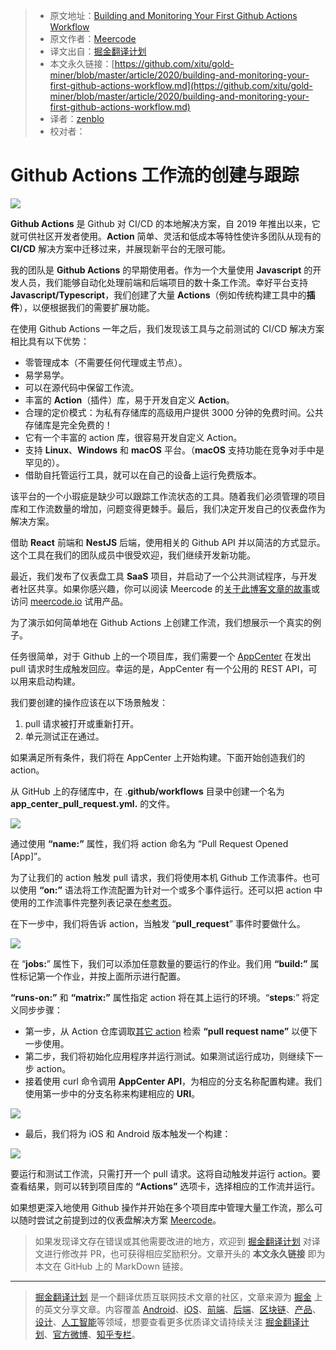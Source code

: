 > * 原文地址：[Building and Monitoring Your First Github Actions Workflow](https://blog.bitsrc.io/building-and-monitoring-your-first-github-actions-workflow-b9cad4a1014d)
> * 原文作者：[Meercode](https://medium.com/@meercode)
> * 译文出自：[掘金翻译计划](https://github.com/xitu/gold-miner)
> * 本文永久链接：[https://github.com/xitu/gold-miner/blob/master/article/2020/building-and-monitoring-your-first-github-actions-workflow.md](https://github.com/xitu/gold-miner/blob/master/article/2020/building-and-monitoring-your-first-github-actions-workflow.md)
> * 译者：[zenblo](https://github.com/zenblo)
> * 校对者：

# Github Actions 工作流的创建与跟踪

![](https://cdn-images-1.medium.com/max/2400/1*BZ_jv-xjX_FfJR5fQH_6UQ.png)

**Github Actions** 是 Github 对 CI/CD 的本地解决方案，自 2019 年推出以来，它就可供社区开发者使用。**Action** 简单、灵活和低成本等特性使许多团队从现有的 **CI/CD** 解决方案中迁移过来，并展现新平台的无限可能。

我的团队是 **Github Actions** 的早期使用者。作为一个大量使用 **Javascript** 的开发人员，我们能够自动化处理前端和后端项目的数十条工作流。幸好平台支持 **Javascript/Typescript**，我们创建了大量 **Actions**（例如传统构建工具中的**插件**），以便根据我们的需要扩展功能。

在使用 Github Actions 一年之后，我们发现该工具与之前测试的 CI/CD 解决方案相比具有以下优势：

* 零管理成本（不需要任何代理或主节点）。
* 易学易学。
* 可以在源代码中保留工作流。
* 丰富的 **Action**（插件）库，易于开发自定义 **Action**。
* 合理的定价模式：为私有存储库的高级用户提供 3000 分钟的免费时间。公共存储库是完全免费的！
* 它有一个丰富的 action 库，很容易开发自定义 Action。
* 支持 **Linux**、**Windows** 和 **macOS** 平台。（**macOS** 支持功能在竞争对手中是罕见的）。
* 借助自托管运行工具，就可以在自己的设备上运行免费版本。

该平台的一个小瑕疵是缺少可以跟踪工作流状态的工具。随着我们必须管理的项目库和工作流数量的增加，问题变得更棘手。最后，我们决定开发自己的仪表盘作为解决方案。

借助 **React** 前端和 **NestJS** 后端，使用相关的 Github API 并以简洁的方式显示。这个工具在我们的团队成员中很受欢迎，我们继续开发新功能。

最近，我们发布了仪表盘工具 **SaaS** 项目，并启动了一个公共测试程序，与开发者社区共享。如果你感兴趣，你可以阅读 Meercode 的[关于此博客文章的故事](https://dev.to/pankod/public-beta-meercode-a-beautiful-dashboard-and-monitoring-tool-for-github-actions-466g)或访问 [meercode.io](http://meercode.io) 试用产品。

为了演示如何简单地在 Github Actions 上创建工作流，我们想展示一个真实的例子。

任务很简单，对于 Github 上的一个项目库，我们需要一个 [AppCenter](https://appcenter.ms/) 在发出 pull 请求时生成触发回应。幸运的是，AppCenter 有一个公用的 REST API，可以用来启动构建。

我们要创建的操作应该在以下场景触发：

1. pull 请求被打开或重新打开。
2. 单元测试正在通过。

如果满足所有条件，我们将在 AppCenter 上开始构建。下面开始创造我们的 action。

从 GitHub 上的存储库中，在 .**github/workflows** 目录中创建一个名为 **app_center_pull_request.yml.** 的文件。

![](https://cdn-images-1.medium.com/max/2684/0*iyCUtUXoh8MF11Rm)

通过使用 **“name:”** 属性，我们将 action 命名为 “Pull Request Opened [App]”。

为了让我们的 action 触发 pull 请求，我们将使用本机 Github 工作流事件。也可以使用 **“on:”** 语法将工作流配置为针对一个或多个事件运行。还可以把 action 中使用的工作流事件完整列表记录在[参考页](https://docs.github.com/en/free-pro-team@latest/actions/reference/events-that-trigger-workflows)。

在下一步中，我们将告诉 action，当触发 “**pull_request**” 事件时要做什么。

![](https://cdn-images-1.medium.com/max/2684/0*upqVeOmReybteXcC)

在 “**jobs:**” 属性下，我们可以添加任意数量的要运行的作业。我们用 **“build:”** 属性标记第一个作业，并按上面所示进行配置。

**“runs-on:”** 和 **“matrix:”** 属性指定 action 将在其上运行的环境。“**steps**:” 将定义同步步骤：

* 第一步，从 Action 仓库调取[其它 action](https://github.com/mdecoleman/pr-branch-name) 检索 **“pull request name”** 以便下一步使用。
* 第二步，我们将初始化应用程序并运行测试。如果测试运行成功，则继续下一步 action。
* 接着使用 curl 命令调用 **AppCenter API**，为相应的分支名称配置构建。我们使用第一步中的分支名称来构建相应的 **URI**。

![](https://cdn-images-1.medium.com/max/2684/0*Pppq6J46U6HfxvIS)

* 最后，我们将为 iOS 和 Android 版本触发一个构建：

![](https://cdn-images-1.medium.com/max/2684/0*jazO_rGHuFgFg4y0)

要运行和测试工作流，只需打开一个 pull 请求。这将自动触发并运行 action。要查看结果，则可以转到项目库的 **“Actions”** 选项卡，选择相应的工作流并运行。

如果想更深入地使用 Github 操作并开始在多个项目库中管理大量工作流，那么可以随时尝试之前提到过的仪表盘解决方案 [Meercode](https://meercode.io/)。

> 如果发现译文存在错误或其他需要改进的地方，欢迎到 [掘金翻译计划](https://github.com/xitu/gold-miner) 对译文进行修改并 PR，也可获得相应奖励积分。文章开头的 **本文永久链接** 即为本文在 GitHub 上的 MarkDown 链接。

---

> [掘金翻译计划](https://github.com/xitu/gold-miner) 是一个翻译优质互联网技术文章的社区，文章来源为 [掘金](https://juejin.im) 上的英文分享文章。内容覆盖 [Android](https://github.com/xitu/gold-miner#android)、[iOS](https://github.com/xitu/gold-miner#ios)、[前端](https://github.com/xitu/gold-miner#前端)、[后端](https://github.com/xitu/gold-miner#后端)、[区块链](https://github.com/xitu/gold-miner#区块链)、[产品](https://github.com/xitu/gold-miner#产品)、[设计](https://github.com/xitu/gold-miner#设计)、[人工智能](https://github.com/xitu/gold-miner#人工智能)等领域，想要查看更多优质译文请持续关注 [掘金翻译计划](https://github.com/xitu/gold-miner)、[官方微博](http://weibo.com/juejinfanyi)、[知乎专栏](https://zhuanlan.zhihu.com/juejinfanyi)。
